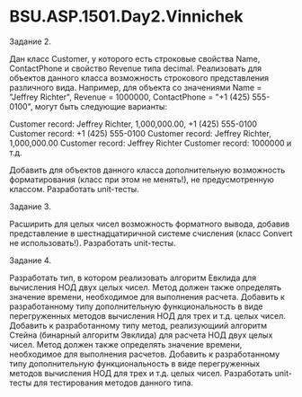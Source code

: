 # BSU.ASP.1501.Day2.Vinnichek
Задание 2.

Дан класс Customer, у которого есть строковые свойства Name, ContactPhone и свойство Revenue типа decimal. Реализовать для объектов данного класса возможность строкового представления различного вида. Например, для объекта со значениями Name = "Jeffrey Richter", Revenue = 1000000, ContactPhone = "+1 (425) 555-0100", могут быть следующие варианты:

Customer record: Jeffrey Richter, 1,000,000.00, +1 (425) 555-0100
Customer record: +1 (425) 555-0100
Customer record: Jeffrey Richter, 1,000,000.00
Customer record: Jeffrey Richter
Customer record: 1000000 и т.д.

Добавить для объектов данного класса дополнительную возможность форматирования (класс при этом не менять!), не предусмотренную классом. Разработать unit-тесты.

Задание 3.

Расширить для целых чисел возможность форматного вывода, добавив представление в шестнадцатиричной системе счисления (класс Convert не использовать!). Разработать unit-тесты.

Задание 4.

Разработать тип, в котором реализовать алгоритм Евклида для вычисления НОД двух целых чисел. Метод должен также определять значение времени, необходимое для выполнения расчета. Добавить к разработанному типу дополнительную функциональность в виде перегруженных методов вычисления НОД для трех и т.д. целых чисел. Добавить к разработанному типу метод, реализующиий алгоритм Стейна (бинарный алгоритм Эвклида) для расчета НОД двух целых чисел. Метод должен также определять значение времени, необходимое для выполнения расчетов. Добавить к разработанному типу дополнительную функциональность в виде перегруженных методов вычисления НОД для трех и т.д. целых чисел. Разработать unit-тесты для тестирования методов данного типа.
